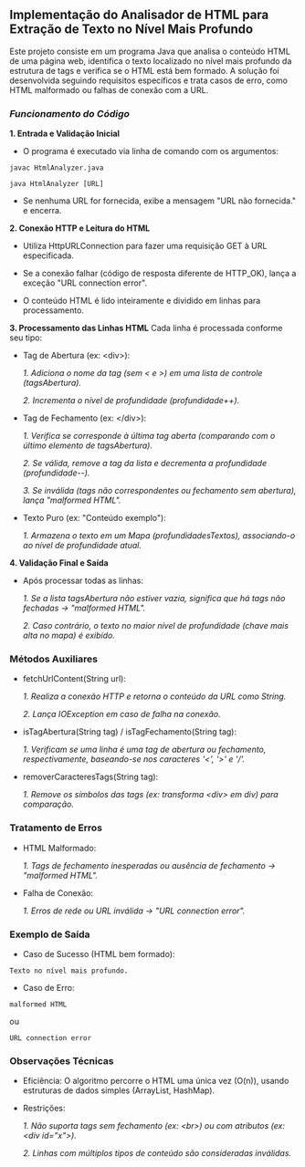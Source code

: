 ## Implementação do Analisador de HTML para Extração de Texto no Nível Mais Profundo

Este projeto consiste em um programa Java que analisa o conteúdo HTML de uma página web, identifica o texto localizado no nível mais profundo da estrutura de tags e verifica se o HTML está bem formado. A solução foi desenvolvida seguindo requisitos específicos e trata casos de erro, como HTML malformado ou falhas de conexão com a URL.

### *Funcionamento do Código*
**1. Entrada e Validação Inicial**

* O programa é executado via linha de comando com os argumentos:

```
javac HtmlAnalyzer.java
```
```
java HtmlAnalyzer [URL]
```
* Se nenhuma URL for fornecida, exibe a mensagem "URL não fornecida." e encerra.

**2. Conexão HTTP e Leitura do HTML**

* Utiliza HttpURLConnection para fazer uma requisição GET à URL especificada.

* Se a conexão falhar (código de resposta diferente de HTTP_OK), lança a exceção "URL connection error".

* O conteúdo HTML é lido inteiramente e dividido em linhas para processamento.

**3. Processamento das Linhas HTML**
Cada linha é processada conforme seu tipo:

* Tag de Abertura (ex: &lt;div&gt;):

    *1. Adiciona o nome da tag (sem < e >) em uma lista de controle (tagsAbertura).*
    
    *2. Incrementa o nível de profundidade (profundidade++).*
  

* Tag de Fechamento (ex: &lt;/div&gt;):

    *1. Verifica se corresponde à última tag aberta (comparando com o último elemento de tagsAbertura).*
    
    *2. Se válida, remove a tag da lista e decrementa a profundidade (profundidade--).*
    
    *3. Se inválida (tags não correspondentes ou fechamento sem abertura), lança "malformed HTML".*


* Texto Puro (ex: "Conteúdo exemplo"):

    *1. Armazena o texto em um Mapa (profundidadesTextos), associando-o ao nível de profundidade atual.*

**4. Validação Final e Saída**
* Após processar todas as linhas:

    *1. Se a lista tagsAbertura não estiver vazia, significa que há tags não fechadas → "malformed HTML".*

    *2. Caso contrário, o texto no maior nível de profundidade (chave mais alta no mapa) é exibido.*

### Métodos Auxiliares

* fetchUrlContent(String url):

    *1. Realiza a conexão HTTP e retorna o conteúdo da URL como String.*
    
    *2. Lança IOException em caso de falha na conexão.*

* isTagAbertura(String tag) / isTagFechamento(String tag):

    *1. Verificam se uma linha é uma tag de abertura ou fechamento, respectivamente, baseando-se nos caracteres '<', '>' e '/'.*

* removerCaracteresTags(String tag):

    *1. Remove os símbolos das tags (ex: transforma &lt;div&gt; em div) para comparação.*

### Tratamento de Erros
* HTML Malformado:

    *1. Tags de fechamento inesperadas ou ausência de fechamento → "malformed HTML".*

* Falha de Conexão:

    *1. Erros de rede ou URL inválida → "URL connection error".*

### Exemplo de Saída
* Caso de Sucesso (HTML bem formado):
```
Texto no nível mais profundo.
```
* Caso de Erro:
```
malformed HTML
```
ou
```
URL connection error
```

### Observações Técnicas
* Eficiência: O algoritmo percorre o HTML uma única vez (O(n)), usando estruturas de dados simples (ArrayList, HashMap).

* Restrições:

    *1. Não suporta tags sem fechamento (ex: &lt;br&gt;) ou com atributos (ex: &lt;div id="x"&gt;).*
    
    *2. Linhas com múltiplos tipos de conteúdo são consideradas inválidas.*
